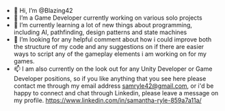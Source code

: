 - 👋 Hi, I’m @Blazing42
- 👀 I’m a Game Developer currently working on various solo projects
- 🌱 I’m currently learning a lot of new things about programming, including AI, pathfinding, design patterns and state machines
- 💞️ I’m looking for any helpful comment about how i could improve both the structure of my code and any suggestions on if 
there are easier ways to script any of the gameplay elements i am working on for my games.
- 📫 I am also currently on the look out for any Unity Developer or Game Developer positions, so if you like anything that you see here please contact me through my email address
samryle42@gmail.com, or i'd be happy to connect and chat through Linkedin, please leave a message on my profile. https://www.linkedin.com/in/samantha-ryle-859a7a11a/

<!---
Blazing42/Blazing42 is a ✨ special ✨ repository because its `README.md` (this file) appears on your GitHub profile.
You can click the Preview link to take a look at your changes.
--->
